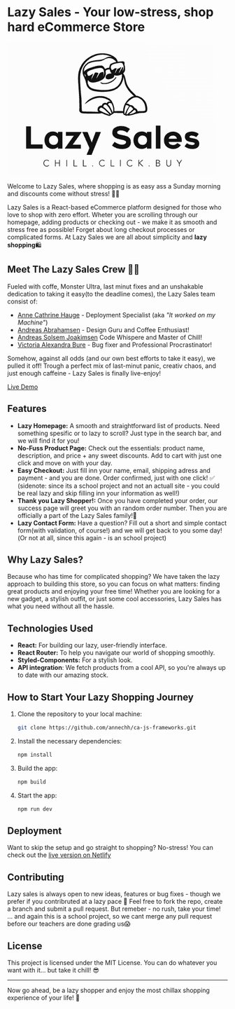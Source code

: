 
# Lazy Sales - Your low-stress, shop hard eCommerce Store
![Lazy Sales](public/lazysales-logo-BG.png)

Welcome to Lazy Sales, where shopping is as easy ass a Sunday morning and discounts come without stress! 🛒💸

Lazy Sales is a React-based eCommerce platform designed for those who love to shop with zero effort. Wheter you are scrolling through our homepage, adding products or checking out - we make it as smooth and stress free as possible! 
Forget about long checkout processes or complicated forms. At Lazy Sales we are all about simplicity and **lazy shopping**🛍️

## Meet The Lazy Sales Crew 🦥💤
Fueled with coffe, Monster Ultra, last minut fixes and an unshakable dedication to taking it easy(to the deadline comes), the Lazy Sales team consist of:
* [Anne Cathrine Hauge](https://github.com/annechh) - Deployment Specialist (aka _"It worked on my Machine"_)
* [Andreas Abrahamsen](https://github.com/AndreasAUG23F) - Design Guru and Coffee Enthusiast!
* [Andreas Solsem Joakimsen](https://github.com/Andreasjoa23) Code Whispere and Master of Chill! 
* [Victoria Alexandra Bure](https://github.com/Vickabu) - Bug fixer and Professional Procrastinator!

Somehow, against all odds (and our own best efforts to take it easy), we pulled it off!
Trough a perfect mix of last-minut panic, creativ chaos, and just enough caffeine - Lazy Sales is finally live-enjoy! 

[Live Demo](https://lazysales.netlify.app/)

## Features
* **Lazy Homepage:** A smooth and straightforward list of products. Need something spesific or to lazy to scroll? Just type in the search bar, and we will find it for you!
*  **No-Fuss Product Page:** Check out the essentials: product name, description, and price + any sweet discounts. Add to cart with just one click and move on with your day.
*  **Easy Checkout:** Just fill inn your name, email, shipping adress and payment - and you are done. Order confirmed, just with one click! ✅ 
(sidenote: since its a school project and not an actuall site - you could be real lazy and skip filling inn your information as well!)
* **Thank you Lazy Shopper!:** Once you have completed your order, our success page will greet you with an random order number. Then you are officially a part of the Lazy Sales family!🎉
* **Lazy Contact Form:** Have a question? Fill out a short and simple contact form(with validation, of course!) and we will get back to you some day!(Or not at all, since this again - is an school project)

## Why Lazy Sales? 
Because who has time for complicated shopping? We have taken the lazy approach to building this store, so you can focus on what matters: finding great products and enjoying your free time!
Whether you are looking for a new gadget, a stylish outfit, or just some cool accessories, Lazy Sales has what you need without all the hassle.

## Technologies Used
* **React:** For building our lazy, user-friendly interface.
* **React Router:** To help you navigate our world of shopping smoothly.
* **Styled-Components:** For a stylish look.
* **API integration**: We fetch products from a cool API, so you're always up to date with our amazing stock.

## How to Start Your Lazy Shopping Journey

1. Clone the repository to your local machine:
   ```bash
   git clone https://github.com/annechh/ca-js-frameworks.git
   
2. Install the necessary dependencies:
   ```bash
   npm install
   
3. Build the app:
   ```bash
   npm build
   
4. Start the app:
   ```bash
   npm run dev

## Deployment
Want to skip the setup and go straight to shopping? No-stress! You can check out the [live version on Netlify](https://lazysales.netlify.app/)

## Contributing
Lazy sales is always open to new ideas, features or bug fixes - though we prefer if you contribruted at a lazy pace 🐢
Feel free to fork the repo, create a branch and submit a pull request. But remeber - no rush, take your time! ... and again this is a school project, so we cant merge any pull request before our teachers are done grading us😱

## License
This project is licensed under the MIT License. You can do whatever you want with it... but take it chill! 😎

___
Now go ahead, be a lazy shopper and enjoy the most chillax shopping experience of your life! 🦥

